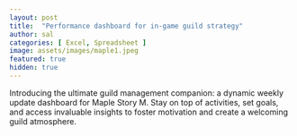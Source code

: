 ```yaml
---
layout: post
title:  "Performance dashboard for in-game guild strategy"
author: sal
categories: [ Excel, Spreadsheet ]
image: assets/images/maple1.jpeg
featured: true
hidden: true
---
```


Introducing the ultimate guild management companion: a dynamic weekly update dashboard for Maple Story M. Stay on top of activities, set goals, and access invaluable insights to foster motivation and create a welcoming guild atmosphere.



